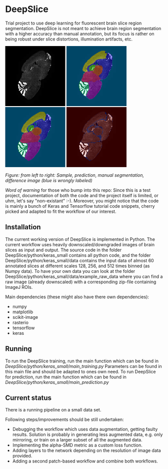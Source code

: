 # DeepSlice

Trial project to use deep learning for fluorescent brain slice region segmentation. DeepSlice is not meant to achieve brain region segmentation with a higher accuracy than manual annotation, but its focus is rather on being robust under slice distortions, illumination artifacts, etc.

![image](https://github.com/mbarbie1/DeepSlice/blob/master/python/keras_small/data/example_prediction/img_0.png)
![prediction](https://github.com/mbarbie1/DeepSlice/blob/master/python/keras_small/data/example_prediction/pred_0.png)
![manual segmentation](https://github.com/mbarbie1/DeepSlice/blob/master/python/keras_small/data/example_prediction/manual_0.png)
![difference](https://github.com/mbarbie1/DeepSlice/blob/master/python/keras_small/data/example_prediction/difference_0.png)

*Figure: from left to right: Sample, prediction, manual segmentation, difference image (blue is wrongly labeled)*

*Word of warning* for those who bump into this repo: Since this is a test project, documentation of both the code and the project itself is limited, or uhm, let's say "non-existant" :-).
Moreover, you might notice that the code is mainly a bunch of Keras and Tensorflow tutorial code snippets, cherry picked and adapted to fit the workflow of our interest.

## Installation

The current working version of DeepSlice is implemented in Python. 
The current workflow uses heavily downscaled/downgraded images of brain slices as input and output.
The source code in the folder DeepSlice/python/keras_small contains all python code, 
and the folder DeepSlice/python/keras_small/data contains the input data of almost 60 annotated slices at different scales 128, 256, and 512 times binned (as Numpy data).
To have your own data you can look at the folder DeepSlice/python/keras_small/data/example_raw_data where you can find a raw image (already downscaled) with a corresponding zip-file containing ImageJ ROIs.

Main dependencies (these might also have there own dependencies):
- numpy
- matplotlib
- scikit-image
- rasterio
- tensorflow
- keras

## Running

To run the DeepSlice training, run the main function which can be found in *DeepSlice/python/keras_small/main_training.py*
Parameters can be found in this main file and should be adapted to ones own need.
To run DeepSlice for prediction, run the main function which can be found in *DeepSlice/python/keras_small/main_prediction.py*

## Current status

There is a running pipeline on a small data set.

Following steps/improvements should be still undertaken:

- Debugging the workflow which uses data augmentation, getting faulty results. Solution is probably in generating less augmented data, e.g. only mirroring, or train on a larger subset of all the augmented data.
- Implementing the alpha-SMD metric as a custom loss function.
- Adding layers to the network depending on the resolution of image data provided.
- Adding a second patch-based workflow and combine both workflows.

